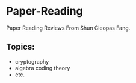 # Paper-Reading
Paper Reading Reviews From Shun Cleopas Fang.

## Topics:
- cryptography
- algebra coding theory
- etc.

